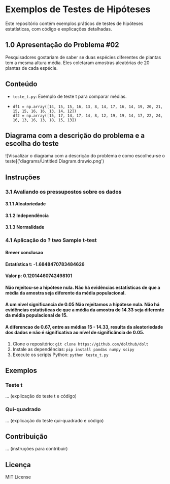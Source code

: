 # Exemplos de Testes de Hipóteses

Este repositório contém exemplos práticos de testes de hipóteses estatísticas, com código e explicações detalhadas.
## 1.0 Apresentação do Problema #02

Pesquisadores gostariam de saber se duas espécies diferentes de plantas tem a mesma 
altura média. Eles coletaram amostras aleatórias de 20 plantas de cada espécie.

## Conteúdo

* `teste_t.py`: Exemplo de teste t para comparar médias.
*   ```
    df1 = np.array([14, 15, 15, 16, 13, 8, 14, 17, 16, 14, 19, 20, 21, 15, 15, 16, 16, 13, 14, 12])
    df2 = np.array([15, 17, 14, 17, 14, 8, 12, 19, 19, 14, 17, 22, 24, 16, 13, 16, 13, 18, 15, 13])
    ```

## Diagrama com a descrição do problema e a escolha do teste
![Visualizar o diagrama com a descrição do problema e como escolheu-se o teste]('diagrams/Untitled Diagram.drawio.png')

## Instruções

### 3.1 Avaliando os pressupostos sobre os dados
#### 3.1.1 Aleatoriedade
#### 3.1.2 Independência
#### 3.1.3 Normalidade

### 4.1 Aplicação do ? two Sample t-test
#### Brever conclusao
#### Estatística t: -1.6848470783484626
#### Valor p: 0.12014460742498101
#### Não rejeitou-se a hipótese nula. Não há evidências estatísticas de que a média da amostra seja diferente da média populacional.

#### A um nivel significancia de 0.05 Não rejeitamos a hipótese nula. Não há evidências estatísticas de que a média da amostra de 14.33 seja diferente da média populacional de 15.
#### A diferencao de 0.67, entre as  médias 15 - 14.33, resulta da aleatoriedade dos dados e não é significativa ao nível de significância de 0.05.

1.  Clone o repositório: `git clone https://github.com/dolthub/dolt`
2.  Instale as dependências: `pip install pandas numpy scipy`
3.  Execute os scripts Python: `python teste_t.py`

## Exemplos

### Teste t

... (explicação do teste t e código)

### Qui-quadrado

... (explicação do teste qui-quadrado e código)

## Contribuição

... (instruções para contribuir)

## Licença

MIT License
